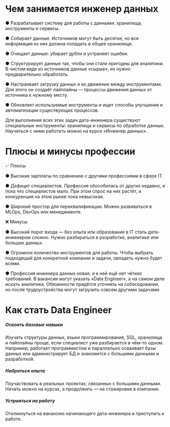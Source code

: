 # Чем занимается инженер данных
●	Разрабатывает систему для работы с данными: хранилища, инструменты и сервисы.

●	Собирает данные. Источников могут быть десятки, но вся информация из них должна попадать в общее хранилище.

●	Очищает данные: убирает дубли и устраняет ошибки.

●	Структурирует данные так, чтобы они стали пригодны для аналитики. В чистом виде из источников данные «сырые», их нужно предварительно обработать.

●	Настраивает загрузку данных и их движение между инструментами. Для этого он создаёт пайплайны — процессы движения данных от источника к нужному месту.

●	Обновляет используемые инструменты и ищет способы улучшения и автоматизации существующих процессов.

Для выполнения всех этих задач дата-инженера существуют специальные инструменты: хранилища и сервисы по обработке данных. Научиться с ними работать можно на курсе «Инженер данных».

# Плюсы и минусы профессии
✅ Плюсы

● Высокие зарплаты по сравнению с другими профессиями в сфере IT.

● Дефицит специалистов. Профессия обособилась от других недавно, и пока что специалистов мало. При этом спрос на них растёт, и конкуренция на этом рынке пока невысокая.

● Широкий простор для переквалификации. Можно развиваться в MLOps, DevOps или менеджменте.

❌ Минусы

● Высокий порог входа — без опыта или образования в IT стать дата-инженером сложно. Нужно разбираться в разработке, аналитике или больших данных.

● Огромное количество инструментов для работы. Чтобы выбрать подходящий для конкретной компании и задачи, овладеть нужно будет всеми.

● Профессия инженера данных новая, и к ней ещё нет чётких требований. В вакансии могут указать «Data Engineer», а на самом деле искать аналитика. Обязанности придётся уточнять на собеседовании, но после трудоустройства могут загрузить совсем другими задачами.

# Как стать Data Engineer
##### Освоить базовые навыки
Изучать структуры данных, языки программирования, SQL, хранилища и пайплайны проще, если специалист уже разбирается в чём-то одном. Например, работает программистом и параллельно осваивает базы данных или администрирует БД и знакомится с большими данными и разработкой.

##### Набраться опыта
Поучаствовать в реальных проектах, связанных с большими данными. Начать можно на курсах, а продолжить — на стажировке в компании.

##### Устроиться на работу
Откликнуться на вакансию начинающего дата-инженера и приступать к работе.